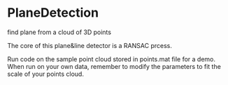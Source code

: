 # PlaneDetection
find plane from a cloud of 3D points

The core of this plane&line detector is a RANSAC prcess.

Run code on the sample point cloud stored in points.mat file for a demo. 
When run on your own data, remember to modify the parameters to fit the scale of your points cloud.
